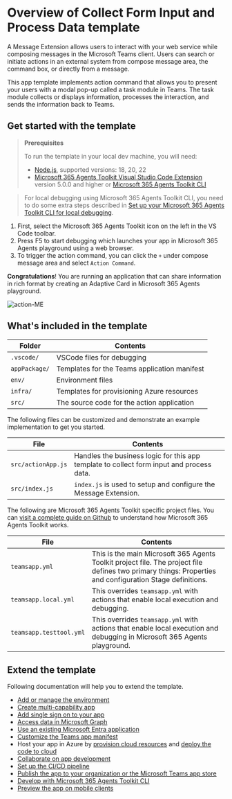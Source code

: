 # Overview of Collect Form Input and Process Data template

A Message Extension allows users to interact with your web service while composing messages in the Microsoft Teams client. Users can search or initiate actions in an external system from compose message area, the command box, or directly from a message.

This app template implements action command that allows you to present your users with a modal pop-up called a task module in Teams. The task module collects or displays information, processes the interaction, and sends the information back to Teams.

## Get started with the template

> **Prerequisites**
>
> To run the template in your local dev machine, you will need:
>
> - [Node.js](https://nodejs.org/), supported versions: 18, 20, 22
> - [Microsoft 365 Agents Toolkit Visual Studio Code Extension](https://aka.ms/teams-toolkit) version 5.0.0 and higher or [Microsoft 365 Agents Toolkit CLI](https://aka.ms/teamsfx-toolkit-cli)

> For local debugging using Microsoft 365 Agents Toolkit CLI, you need to do some extra steps described in [Set up your Microsoft 365 Agents Toolkit CLI for local debugging](https://aka.ms/teamsfx-cli-debugging).

1. First, select the Microsoft 365 Agents Toolkit icon on the left in the VS Code toolbar.
2. Press F5 to start debugging which launches your app in Microsoft 365 Agents playground using a web browser.
3. To trigger the action command, you can click the `+` under compose message area and select `Action Command`.

**Congratulations**! You are running an application that can share information in rich format by creating an Adaptive Card in Microsoft 365 Agents playground.

![action-ME](https://github.com/user-attachments/assets/b49b530f-9909-4557-b15a-fde9565fc40c)

## What's included in the template

| Folder        | Contents                                     |
| ------------- | -------------------------------------------- |
| `.vscode/`    | VSCode files for debugging                   |
| `appPackage/` | Templates for the Teams application manifest |
| `env/`        | Environment files                            |
| `infra/`      | Templates for provisioning Azure resources   |
| `src/`        | The source code for the action application   |

The following files can be customized and demonstrate an example implementation to get you started.

| File               | Contents                                                                                 |
| ------------------ | ---------------------------------------------------------------------------------------- |
| `src/actionApp.js` | Handles the business logic for this app template to collect form input and process data. |
| `src/index.js`     | `index.js` is used to setup and configure the Message Extension.                         |

The following are Microsoft 365 Agents Toolkit specific project files. You can [visit a complete guide on Github](https://github.com/OfficeDev/TeamsFx/wiki/Teams-Toolkit-Visual-Studio-Code-v5-Guide#overview) to understand how Microsoft 365 Agents Toolkit works.

| File                 | Contents                                                                                                                                  |
| -------------------- | ----------------------------------------------------------------------------------------------------------------------------------------- |
| `teamsapp.yml`       | This is the main Microsoft 365 Agents Toolkit project file. The project file defines two primary things: Properties and configuration Stage definitions. |
| `teamsapp.local.yml` | This overrides `teamsapp.yml` with actions that enable local execution and debugging.                                                     |
| `teamsapp.testtool.yml`| This overrides `teamsapp.yml` with actions that enable local execution and debugging in Microsoft 365 Agents playground.                            |

## Extend the template

Following documentation will help you to extend the template.

- [Add or manage the environment](https://learn.microsoft.com/microsoftteams/platform/toolkit/teamsfx-multi-env)
- [Create multi-capability app](https://learn.microsoft.com/microsoftteams/platform/toolkit/add-capability)
- [Add single sign on to your app](https://learn.microsoft.com/microsoftteams/platform/toolkit/add-single-sign-on)
- [Access data in Microsoft Graph](https://learn.microsoft.com/microsoftteams/platform/toolkit/teamsfx-sdk#microsoft-graph-scenarios)
- [Use an existing Microsoft Entra application](https://learn.microsoft.com/microsoftteams/platform/toolkit/use-existing-aad-app)
- [Customize the Teams app manifest](https://learn.microsoft.com/microsoftteams/platform/toolkit/teamsfx-preview-and-customize-app-manifest)
- Host your app in Azure by [provision cloud resources](https://learn.microsoft.com/microsoftteams/platform/toolkit/provision) and [deploy the code to cloud](https://learn.microsoft.com/microsoftteams/platform/toolkit/deploy)
- [Collaborate on app development](https://learn.microsoft.com/microsoftteams/platform/toolkit/teamsfx-collaboration)
- [Set up the CI/CD pipeline](https://learn.microsoft.com/microsoftteams/platform/toolkit/use-cicd-template)
- [Publish the app to your organization or the Microsoft Teams app store](https://learn.microsoft.com/microsoftteams/platform/toolkit/publish)
- [Develop with Microsoft 365 Agents Toolkit CLI](https://aka.ms/teams-toolkit-cli/debug)
- [Preview the app on mobile clients](https://aka.ms/teamsfx-mobile)

